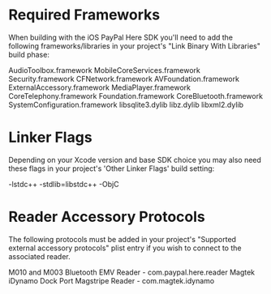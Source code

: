 Required Frameworks
=====================
When building with the iOS PayPal Here SDK you'll need to add the following frameworks/libraries in your project's "Link Binary With Libraries" build phase:

AudioToolbox.framework
MobileCoreServices.framework
Security.framework
CFNetwork.framework
AVFoundation.framework
ExternalAccessory.framework
MediaPlayer.framework
CoreTelephony.framework
Foundation.framework 
CoreBluetooth.framework
SystemConfiguration.framework
libsqlite3.dylib
libz.dylib
libxml2.dylib


Linker Flags
=====================
Depending on your Xcode version and base SDK choice you may also need these flags in your project's 'Other Linker Flags' build setting:

-lstdc++
-stdlib=libstdc++
-ObjC


Reader Accessory Protocols
=====================
The following protocols must be added in your project's "Supported external accessory protocols" plist entry if you wish to connect to the associated reader.

M010 and M003 Bluetooth EMV Reader - com.paypal.here.reader
Magtek iDynamo Dock Port Magstripe Reader - com.magtek.idynamo
